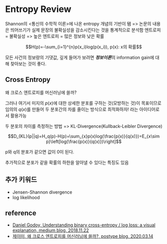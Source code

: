# Entropy Review

Shannon의 <통신의 수학적 이론>에 나온 entropy 개념의 기반이 됌 => 논문의 내용은 띄어쓰기가 실제 문장의 불확실성을 감소시킨다는 것을 통계적으로 분석함
엔트로피 = 불확실성 => 높은 엔트로피 = 많은 정보와 낮은 확률

```math
H(p)=-\sum_{i=1}^{n}p(x_i)log(p(x_i)), p(x): x의 확률
```

모든 사건의 정보량의 기댓값, 
깊게 들어가 보려면 ***정보이론***의 information gain에 대해 찾아보는 것이 좋다.

## Cross Entropy

왜 크로스 엔트로피를 머신러닝에 쓸까?

그러나 여기서 미지의 $`p(x)`$에 대한 상세한 분포를 구하는 것(모방하는 것)이 목표이므로 임의의 $`q(x)`$를 만들어 두 분포간의 차를 줄이는 방식으로 최적화하자! 라는 아이디어로서 활용가능

두 분포의 차이를 측정하는 방법 => KL-Divergence(Kullback-Leibler Divergence)
```math
D_{KL}(p||q)=H_q(p)-H(p)=\sum_{x}p(x)log(\frac{p(x)}{q(x)})=E_{x\sim p}\left[log(\frac{p(x)}{q(x)})\right]
```
p와 q의 분포가 같으면 값이 0이 된다.

추가적으로 분포가 같을 확률의 하한을 알아낼 수 있다는 특징도 있음

## 추가 키워드

- Jensen-Shannon divergence
- log likelihood

## reference

- [Daniel Godoy, Understanding binary cross-entropy / log loss: a visual explanation, medium blog, 2018.11.22](https://towardsdatascience.com/understanding-binary-cross-entropy-log-loss-a-visual-explanation-a3ac6025181a)
- [제이미, 왜 크로스 엔트로피를 머신러닝에 쓸까?, postype blog, 2020.03.14](https://theeluwin.postype.com/post/6080524)